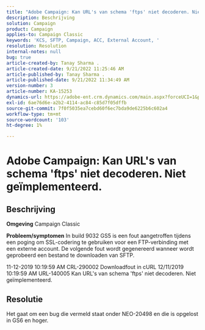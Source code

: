 ```yaml
---
title: "Adobe Campaign: Kan URL's van schema 'ftps' niet decoderen. Niet geïmplementeerd."
description: Beschrijving
solution: Campaign
product: Campaign
applies-to: Campaign Classic
keywords: 'KCS, SFTP, Campaign, ACC, External Account, '
resolution: Resolution
internal-notes: null
bug: true
article-created-by: Tanay Sharma .
article-created-date: 9/21/2022 11:25:46 AM
article-published-by: Tanay Sharma .
article-published-date: 9/21/2022 11:34:49 AM
version-number: 3
article-number: KA-15253
dynamics-url: https://adobe-ent.crm.dynamics.com/main.aspx?forceUCI=1&pagetype=entityrecord&etn=knowledgearticle&id=6ac94522-a039-ed11-9db1-002248086735
exl-id: 6ae76d6e-a2b2-4114-ac84-c85d7f05dffb
source-git-commit: 7f0f5035ea7cebd60f6ec7bda9de6225b6c602a4
workflow-type: tm+mt
source-wordcount: '103'
ht-degree: 1%

---
```


# Adobe Campaign: Kan URL&#39;s van schema &#39;ftps&#39; niet decoderen. Niet geïmplementeerd.

## Beschrijving

<b>Omgeving</b>
Campaign Classic


<b>Probleem/symptomen</b>
In build 9032 GS5 is een fout aangetroffen tijdens een poging om SSL-codering te gebruiken voor een FTP-verbinding met een externe account. De volgende fout wordt gegenereerd wanneer wordt geprobeerd een bestand te downloaden van SFTP.

11-12-2019 10:19:59 AM CRL-290002 Downloadfout in cURL 12/11/2019 10:19:59 AM URL-140005 Kan URL&#39;s van schema &#39;ftps&#39; niet decoderen. Niet geïmplementeerd.




## Resolutie


Het gaat om een bug die vermeld staat onder NEO-20498 en die is opgelost in GS6 en hoger.
